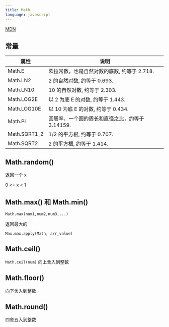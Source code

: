 ```yaml
---
title: Math
language: javascript
---
```


[MDN](https://developer.mozilla.org/zh-CN/docs/Web/JavaScript/Reference/Global_Objects/Math)

## 常量

| 属性         | 说明                                            |
|--------------|-------------------------------------------------|
| Math.E       | 欧拉常数，也是自然对数的底数, 约等于 2.718.     |
| Math.LN2     | 2 的自然对数, 约等于 0.693.                       |
| Math.LN10    | 10 的自然对数, 约等于 2.303.                     |
| Math.LOG2E   | 以 2 为底 E 的对数, 约等于 1.443.                   |
| Math.LOG10E  | 以 10 为底 E 的对数, 约等于 0.434.                  |
| Math.PI      | 圆周率，一个圆的周长和直径之比，约等于 3.14159. |
| Math.SQRT1_2 | 1/2 的平方根, 约等于 0.707.                      |
| Math.SQRT2   | 2 的平方根, 约等于 1.414.                         |

## Math.random()

返回一个 x

0 <= x < 1

## Math.max() 和 Math.min()

`Math.max(num1,num2,num3,...)`

返回最大的

`Max.max.apply(Math, arr_value)`

## Math.ceil()

`Math.ceil(num)` 向上舍入到整数

## Math.floor()

向下舍入到整数

## Math.round()

四舍五入到整数

